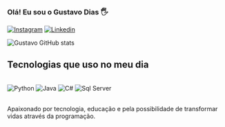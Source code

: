 ### Olá! Eu sou o Gustavo Dias 🖐️

[![Instagram](https://img.shields.io/badge/Instagram-E4405F?style=for-the-badge&logo=instagram&logoColor=white)](https://www.instagram.com/eu_gustavodias/)
[![Linkedin](https://img.shields.io/badge/LinkedIn-0077B5?style=for-the-badge&logo=linkedin&logoColor=white)](https://www.linkedin.com/in/devgustavo//)

![Gustavo GitHub stats](https://github-readme-stats.vercel.app/api?username=devggustavo&show_icons=true&theme=dracula)

## Tecnologias que uso no meu dia

<div style="display: incline_block"><br/>
<img aling="center" alt="Python" src="https://img.shields.io/badge/Python-14354C?style=for-the-badge&logo=python&logoColor=white"/>
<img aling="center" alt="Java" src="https://img.shields.io/badge/Java-ED8B00?style=for-the-badge&logo=openjdk&logoColor=white"/>
<img aling="center" alt="C#" src="https://img.shields.io/badge/C%23-239120?style=for-the-badge&logo=c-sharp&logoColor=white"/>
<img aling="center" alt="Sql Server" src="https://img.shields.io/badge/Microsoft_SQL_Server-CC2927?style=for-the-badge&logo=microsoft-sql-server&logoColor=white"/>
<div><br/>

Apaixonado por tecnologia, educação e pela possibilidade de transformar vidas através da programação. 
